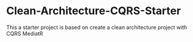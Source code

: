 # Clean-Architecture-CQRS-Starter
This a starter project is based on create a clean architecture project with CQRS MediatR

